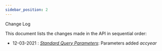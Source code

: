 ```yaml
---
sidebar_position: 2
---
```

Change Log

This document lists the changes made in the API in sequential order: 

- 12-03-2021 : <u>*Standard Query Parameters*</u>:  Parameters added *accyear*